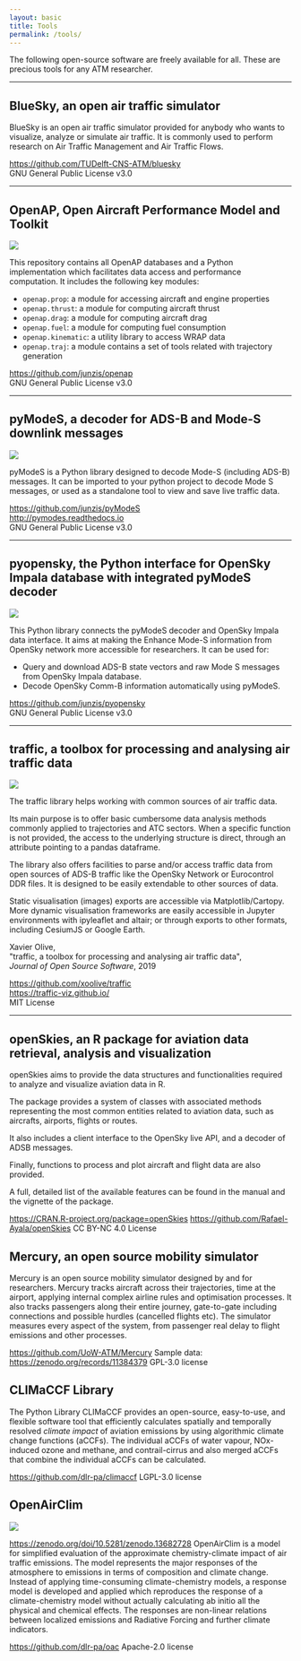 ```yaml
---
layout: basic
title: Tools
permalink: /tools/
---
```


The following open-source software are freely available for all. These are precious tools for any ATM researcher.

---

## BlueSky, an open air traffic simulator

BlueSky is an open air traffic simulator provided for anybody who wants to visualize, analyze or simulate air traffic. It is commonly used to perform research on Air Traffic Management and Air Traffic Flows.

<https://github.com/TUDelft-CNS-ATM/bluesky>  
GNU General Public License v3.0  

---

## OpenAP, Open Aircraft Performance Model and Toolkit

<img src="https://img.shields.io/badge/isbn-978 94 6384 030 9-brightgreen"/>

This repository contains all OpenAP databases and a Python implementation which facilitates data access and performance computation. It includes the following key modules:

- `openap.prop`: a module for accessing aircraft and engine properties
- `openap.thrust`: a module for computing aircraft thrust
- `openap.drag`: a module for computing aircraft drag
- `openap.fuel`: a module for computing fuel consumption
- `openap.kinematic`: a utility library to access WRAP data
- `openap.traj`: a module contains a set of tools related with trajectory generation


<https://github.com/junzis/openap>  
GNU General Public License v3.0

---

## pyModeS, a decoder for ADS-B and Mode-S downlink messages

<img src="https://img.shields.io/badge/doi-10.1109/TITS.2019.2914770-brightgreen"/>

pyModeS is a Python library designed to decode Mode-S (including ADS-B) messages. 
It can be imported to your python project to decode Mode S messages, or used as a standalone tool to view and save live traffic data.

<https://github.com/junzis/pyModeS>  
<http://pymodes.readthedocs.io>  
GNU General Public License v3.0

---

## pyopensky, the Python interface for OpenSky Impala database with integrated pyModeS decoder

<img src="https://img.shields.io/badge/doi-10.29007/mmsb-brightgreen"/>


This Python library connects the pyModeS decoder and OpenSky Impala data interface.
It aims at making the Enhance Mode-S information from OpenSky network more accessible for researchers.
It can be used for:

- Query and download ADS-B state vectors and raw Mode S messages from OpenSky Impala database.
- Decode OpenSky Comm-B information automatically using pyModeS.

<https://github.com/junzis/pyopensky>  
GNU General Public License v3.0


---

## traffic, a toolbox for processing and analysing air traffic data

<img src="https://img.shields.io/badge/doi-10.21105/joss.01518-brightgreen"/>

The traffic library helps working with common sources of air traffic data.

Its main purpose is to offer basic cumbersome data analysis methods commonly applied to trajectories and ATC sectors. When a specific function is not provided, the access to the underlying structure is direct, through an attribute pointing to a pandas dataframe.

The library also offers facilities to parse and/or access traffic data from open sources of ADS-B traffic like the OpenSky Network or Eurocontrol DDR files. It is designed to be easily extendable to other sources of data.

Static visualisation (images) exports are accessible via Matplotlib/Cartopy. More dynamic visualisation frameworks are easily accessible in Jupyter environments with ipyleaflet and altair; or through exports to other formats, including CesiumJS or Google Earth.

Xavier Olive,  
"traffic, a toolbox for processing and analysing air traffic data",  
*Journal of Open Source Software*, 2019  

<https://github.com/xoolive/traffic>  
<https://traffic-viz.github.io/>  
MIT License

---

## openSkies, an R package for aviation data retrieval, analysis and visualization

openSkies aims to provide the data structures and functionalities required to analyze and visualize aviation data in R. 

The package provides a system of classes with associated methods representing the most common entities related to aviation data, such as aircrafts, airports, flights or routes.

It also includes a client interface to the OpenSky live API, and a decoder of ADSB messages.

Finally, functions to process and plot aircraft and flight data are also provided.

A full, detailed list of the available features can be found in the manual and the vignette of the package.

<https://CRAN.R-project.org/package=openSkies>
<https://github.com/Rafael-Ayala/openSkies>
CC BY-NC 4.0 License

## Mercury, an open source mobility simulator 
Mercury is an open source mobility simulator designed by and for researchers. Mercury tracks aircraft across their trajectories, time at the airport, applying internal complex airline rules and optimisation processes. It also tracks passengers along their entire journey, gate-to-gate including connections and possible hurdles (cancelled flights etc). The simulator measures every aspect of the system, from passenger real delay to flight emissions and other processes.

<https://github.com/UoW-ATM/Mercury>
Sample data: <https://zenodo.org/records/11384379>
GPL-3.0 license

## CLIMaCCF Library

The Python Library CLIMaCCF provides an open-source, easy-to-use, and flexible software tool that efficiently calculates spatially and temporally resolved *climate impact* of aviation emissions by using algorithmic climate change functions (aCCFs). The individual aCCFs of water vapour, NOx-induced ozone and methane, and contrail-cirrus and also merged aCCFs that combine the individual aCCFs can be calculated.

<https://github.com/dlr-pa/climaccf>
LGPL-3.0 license

## OpenAirClim
<img src="https://img.shields.io/badge/doi-10.5281/zenodo.13682728-brightgreen"/>

https://zenodo.org/doi/10.5281/zenodo.13682728
OpenAirClim is a model for simplified evaluation of the approximate chemistry-climate impact of air traffic emissions. The model represents the major responses of the atmosphere to emissions in terms of composition and climate change. Instead of applying time-consuming climate-chemistry models, a response model is developed and applied which reproduces the response of a climate-chemistry model without actually calculating ab initio all the physical and chemical effects. The responses are non-linear relations between localized emissions and Radiative Forcing and further climate indicators.

<https://github.com/dlr-pa/oac>
Apache-2.0 license
